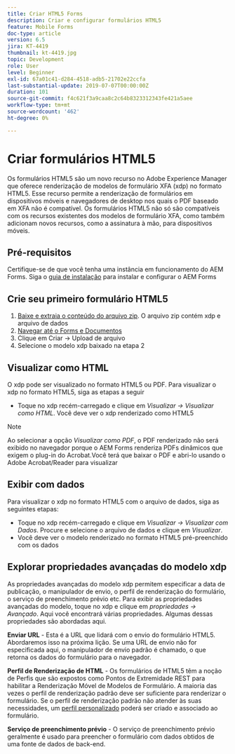 ```yaml
---
title: Criar HTML5 Forms
description: Criar e configurar formulários HTML5
feature: Mobile Forms
doc-type: article
version: 6.5
jira: KT-4419
thumbnail: kt-4419.jpg
topic: Development
role: User
level: Beginner
exl-id: 67a01c41-d284-4518-adb5-21702e22ccfa
last-substantial-update: 2019-07-07T00:00:00Z
duration: 101
source-git-commit: f4c621f3a9caa8c2c64b8323312343fe421a5aee
workflow-type: tm+mt
source-wordcount: '462'
ht-degree: 0%

---
```


# Criar formulários HTML5

Os formulários HTML5 são um novo recurso no Adobe Experience Manager que oferece renderização de modelos de formulário XFA (xdp) no formato HTML5. Esse recurso permite a renderização de formulários em dispositivos móveis e navegadores de desktop nos quais o PDF baseado em XFA não é compatível. Os formulários HTML5 não só são compatíveis com os recursos existentes dos modelos de formulário XFA, como também adicionam novos recursos, como a assinatura à mão, para dispositivos móveis.

## Pré-requisitos

Certifique-se de que você tenha uma instância em funcionamento do AEM Forms. Siga o [guia de instalação](https://experienceleague.adobe.com/docs/experience-manager-65/forms/install-aem-forms/osgi-installation/installing-configuring-aem-forms-osgi.html) para instalar e configurar o AEM Forms

## Crie seu primeiro formulário HTML5

1. [Baixe e extraia o conteúdo do arquivo zip](assets/assets.zip). O arquivo zip contém xdp e arquivo de dados
2. [Navegar até o Forms e Documentos](http://localhost:4502/aem/forms.html/content/dam/formsanddocuments)
3. Clique em Criar -> Upload de arquivo
4. Selecione o modelo xdp baixado na etapa 2

## Visualizar como HTML

O xdp pode ser visualizado no formato HTML5 ou PDF. Para visualizar o xdp no formato HTML5, siga as etapas a seguir

* Toque no xdp recém-carregado e clique em _Visualizar -> Visualizar como HTML_. Você deve ver o xdp renderizado como HTML5

>[!NOTE]
>Ao selecionar a opção _Visualizar como PDF_, o PDF renderizado não será exibido no navegador porque o AEM Forms renderiza PDFs dinâmicos que exigem o plug-in do Acrobat.Você terá que baixar o PDF e abri-lo usando o Adobe Acrobat/Reader para visualizar


## Exibir com dados

Para visualizar o xdp no formato HTML5 com o arquivo de dados, siga as seguintes etapas:

* Toque no xdp recém-carregado e clique em _Visualizar -> Visualizar com Dados_. Procure e selecione o arquivo de dados e clique em _Visualizar_.
* Você deve ver o modelo renderizado no formato HTML5 pré-preenchido com os dados

## Explorar propriedades avançadas do modelo xdp

As propriedades avançadas do modelo xdp permitem especificar a data de publicação, o manipulador de envio, o perfil de renderização do formulário, o serviço de preenchimento prévio etc. Para exibir as propriedades avançadas do modelo, toque no xdp e clique em _propriedades -> Avançado_. Aqui você encontrará várias propriedades. Algumas dessas propriedades são abordadas aqui.

**Enviar URL** - Esta é a URL que lidará com o envio do formulário HTML5. Abordaremos isso na próxima lição. Se uma URL de envio não for especificada aqui, o manipulador de envio padrão é chamado, o que retorna os dados do formulário para o navegador.

**Perfil de Renderização de HTML** - Os formulários de HTML5 têm a noção de Perfis que são expostos como Pontos de Extremidade REST para habilitar a Renderização Móvel de Modelos de Formulário. A maioria das vezes o perfil de renderização padrão deve ser suficiente para renderizar o formulário. Se o perfil de renderização padrão não atender às suas necessidades, um [perfil personalizado](https://experienceleague.adobe.com/docs/experience-manager-65/forms/html5-forms/custom-profile.html) poderá ser criado e associado ao formulário.

**Serviço de preenchimento prévio** - O serviço de preenchimento prévio geralmente é usado para preencher o formulário com dados obtidos de uma fonte de dados de back-end.
